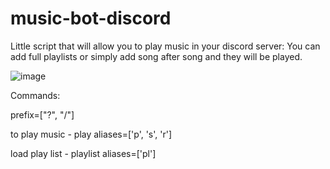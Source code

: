 # music-bot-discord

Little script that will allow you to play music in your discord server:
You can add full playlists or simply add song after song and they will be played.

![image](https://user-images.githubusercontent.com/87097003/161428698-d034b1f4-3cef-4252-a983-bf7fa7ee8bc5.png)


Commands:


prefix=["?", "/"] 

to play music - play aliases=['p', 's', 'r']

load play list - playlist aliases=['pl']

 
